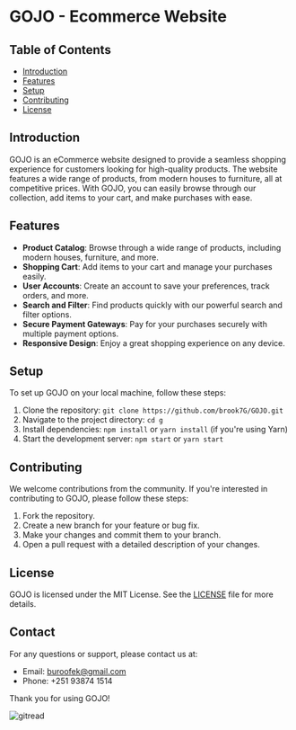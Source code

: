 # GOJO - Ecommerce Website

## Table of Contents
- [Introduction](#introduction)
- [Features](#features)
- [Setup](#setup)
- [Contributing](#contributing)
- [License](#license)

## Introduction
GOJO is an eCommerce website designed to provide a seamless shopping experience for customers looking for high-quality products. The website features a wide range of products, from modern houses to furniture, all at competitive prices. With GOJO, you can easily browse through our collection, add items to your cart, and make purchases with ease.

## Features
- **Product Catalog**: Browse through a wide range of products, including modern houses, furniture, and more.
- **Shopping Cart**: Add items to your cart and manage your purchases easily.
- **User Accounts**: Create an account to save your preferences, track orders, and more.
- **Search and Filter**: Find products quickly with our powerful search and filter options.
- **Secure Payment Gateways**: Pay for your purchases securely with multiple payment options.
- **Responsive Design**: Enjoy a great shopping experience on any device.

## Setup
To set up GOJO on your local machine, follow these steps:
1. Clone the repository: `git clone https://github.com/brook7G/GOJO.git`
2. Navigate to the project directory: `cd g`
3. Install dependencies: `npm install` or `yarn install` (if you're using Yarn)
4. Start the development server: `npm start` or `yarn start`

## Contributing
We welcome contributions from the community. If you're interested in contributing to GOJO, please follow these steps:
1. Fork the repository.
2. Create a new branch for your feature or bug fix.
3. Make your changes and commit them to your branch.
4. Open a pull request with a detailed description of your changes.

## License
GOJO is licensed under the MIT License. See the [LICENSE](LICENSE) file for more details.

## Contact
For any questions or support, please contact us at:
- Email: buroofek@gmail.com
- Phone: +251 93874 1514

Thank you for using GOJO!


![gitread](https://github.com/brook7G/GOJO/assets/153283028/425ef54b-3ce3-4a71-bbdd-6c4d4bc47d2d)
